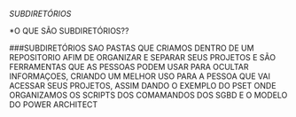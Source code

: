 *_SUBDIRETÓRIOS_*

*O QUE SÃO SUBDIRETÓRIOS??

###SUBDIRETÓRIOS SAO PASTAS QUE CRIAMOS DENTRO DE UM REPOSITORIO AFIM DE ORGANIZAR E SEPARAR SEUS PROJETOS E SÃO FERRAMENTAS QUE AS PESSOAS PODEM USAR PARA OCULTAR INFORMAÇOES, CRIANDO UM MELHOR USO PARA A PESSOA QUE VAI ACESSAR SEUS PROJETOS, ASSIM DANDO O EXEMPLO DO PSET ONDE ORGANIZAMOS OS SCRIPTS DOS COMAMANDOS DOS SGBD E O MODELO DO POWER ARCHITECT 
